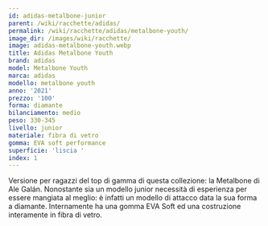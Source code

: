 ```yaml
---
id: adidas-metalbone-junior
parent: /wiki/racchette/adidas/
permalink: /wiki/racchette/adidas/metalbone-youth/
image_dir: /images/wiki/racchette/
image: adidas-metalbone-youth.webp
title: Adidas Metalbone Youth
brand: adidas
model: Metalbone Youth
marca: adidas
modello: metalbone youth
anno: '2021'
prezzo: '100'
forma: diamante
bilanciamento: medio
peso: 330-345
livello: junior
materiale: fibra di vetro
gomma: EVA soft performance
superficie: 'liscia '
index: 1
---
```

Versione per ragazzi del top di gamma di questa collezione: la Metalbone di Ale Galán. Nonostante sia un modello junior necessità di esperienza per essere mangiata al meglio: è infatti un modello di attacco data la sua forma a diamante. Internamente ha una gomma EVA Soft ed una costruzione interamente in fibra di vetro.